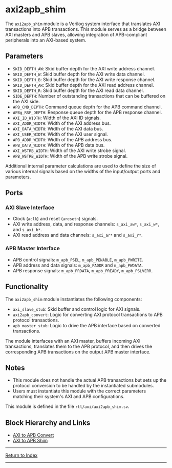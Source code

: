 # axi2apb_shim

The `axi2apb_shim` module is a Verilog system interface that translates AXI transactions into APB transactions. This module serves as a bridge between AXI masters and APB slaves, allowing integration of APB-compliant peripherals into an AXI-based system.

## Parameters

- `SKID_DEPTH_AW`: Skid buffer depth for the AXI write address channel.
- `SKID_DEPTH_W`: Skid buffer depth for the AXI write data channel.
- `SKID_DEPTH_B`: Skid buffer depth for the AXI write response channel.
- `SKID_DEPTH_AR`: Skid buffer depth for the AXI read address channel.
- `SKID_DEPTH_R`: Skid buffer depth for the AXI read data channel.
- `SIDE_DEPTH`: Number of outstanding transactions that can be buffered on the AXI side.
- `APB_CMD_DEPTH`: Command queue depth for the APB command channel.
- `APBg_RSP_DEPTH`: Response queue depth for the APB response channel.
- `AXI_ID_WIDTH`: Width of the AXI ID signals.
- `AXI_ADDR_WIDTH`: Width of the AXI address bus.
- `AXI_DATA_WIDTH`: Width of the AXI data bus.
- `AXI_USER_WIDTH`: Width of the AXI user signal.
- `APB_ADDR_WIDTH`: Width of the APB address bus.
- `APB_DATA_WIDTH`: Width of the APB data bus.
- `AXI_WSTRB_WIDTH`: Width of the AXI write strobe signal.
- `APB_WSTRB_WIDTH`: Width of the APB write strobe signal.

Additional internal parameter calculations are used to define the size of various internal signals based on the widths of the input/output ports and parameters.

## Ports

### AXI Slave Interface

- Clock (`aclk`) and reset (`aresetn`) signals.
- AXI write address, data, and response channels: `s_axi_aw*`, `s_axi_w*`, and `s_axi_b*`.
- AXI read address and data channels: `s_axi_ar*` and `s_axi_r*`.

### APB Master Interface

- APB control signals: `m_apb_PSEL`, `m_apb_PENABLE`, `m_apb_PWRITE`.
- APB address and data signals: `m_apb_PADDR` and `m_apb_PWDATA`.
- APB response signals: `m_apb_PRDATA`, `m_apb_PREADY`, `m_apb_PSLVERR`.

## Functionality

The `axi2apb_shim` module instantiates the following components:

- `axi_slave_stub`: Skid buffer and control logic for AXI signals.
- `axi2apb_convert`: Logic for converting AXI protocol transactions to APB protocol transactions.
- `apb_master_stub`: Logic to drive the APB interface based on converted transactions.

The module interfaces with an AXI master, buffers incoming AXI transactions, translates them to the APB protocol, and then drives the corresponding APB transactions on the output APB master interface.

## Notes

- This module does not handle the actual APB transactions but sets up the protocol conversion to be handled by the instantiated submodules.
- Users must instantiate this module with the correct parameters matching their system's AXI and APB configurations.

This module is defined in the file `rtl/axi/axi2apb_shim.sv`.

## Block Hierarchy and Links

- [AXI to APB Convert](axi2apb_convert.md)
- [AXI to APB Shim](axi2apb_shim.md)

---

[Return to Index](index.md)

---
